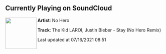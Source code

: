 ## Currently Playing on SoundCloud

[<img align="left" width="100" src="https://i1.sndcdn.com/artworks-OiQOzjge8REeENqZ-uyLGoQ-t500x500.jpg">](https://soundcloud.com/officialnohero/the-kid-laroi-justin-bieber-stay-no-hero-remix)

**Artist**: No Hero 

**Track**: The Kid LAROI, Justin Bieber - Stay (No Hero Remix)

Last updated at 07/16/2021 08:51
